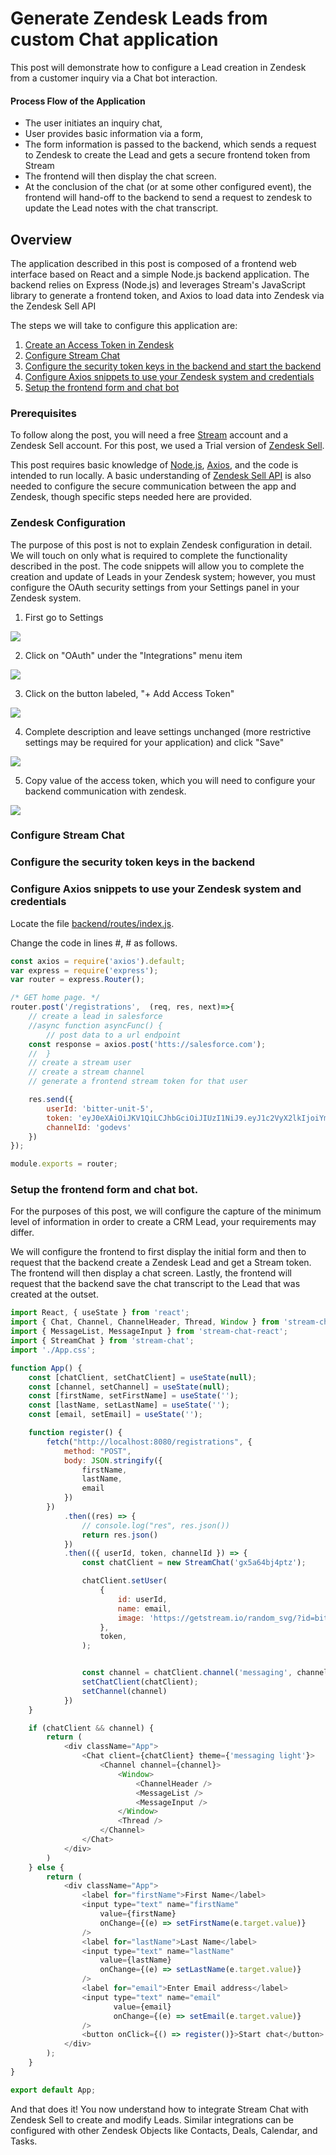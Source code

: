 # Generate Zendesk Leads from custom Chat application
This post will demonstrate how to configure a Lead creation in Zendesk from a customer inquiry via a Chat bot interaction.

#### Process Flow of the Application
* The user initiates an inquiry chat,
* User provides basic information via a form,
* The form information is passed to the 
backend, which sends a request to Zendesk to create the Lead and gets a secure frontend token from Stream
* The frontend will then display the chat screen.
* At the conclusion of the chat (or at some other configured event), the frontend will hand-off to the backend to send a request to zendesk to update the Lead notes with the chat transcript.
## Overview
The application described in this post is composed of a frontend web interface based on React and a simple Node.js backend application. The backend relies on Express (Node.js) and leverages Stream's JavaScript library to generate a frontend token, and Axios to load data into Zendesk via the Zendesk Sell API

The steps we will take to configure this application are:
1. [Create an Access Token in Zendesk](#zendeckconfig)
2. [Configure Stream Chat](#configure-stream-chat)
3. [Configure the security token keys in the backend and start the backend]()
4. [Configure Axios snippets to use your Zendesk system and credentials]()
4. [Setup the frontend form and chat bot]()

### Prerequisites

To follow along the post, you will need a free [Stream](https://getstream.io/get_started/?signup=#flat_feed) account and a Zendesk Sell account. For this post, we used a Trial version of [Zendesk Sell](https://www.zendesk.com/register/?ref=218b).

This post requires basic knowledge of [Node.js](https://nodejs.org/en/ "node website"), [Axios](https://github.com/axios/axios "Axois documentation on Github"), and the code is intended to run locally. A basic understanding of [Zendesk Sell API](https://developer.zendesk.com/rest_api/docs/sell-api/apis) is also needed to configure the secure communication between the app and Zendesk, though specific steps needed here are provided.

### Zendesk Configuration
The purpose of this post is not to explain Zendesk configuration in detail. We will touch on only what is required to complete the functionality described in the post. The code snippets will allow you to complete the creation and update of Leads in your Zendesk system; however, you must configure the OAuth security settings from your Settings panel in your Zendesk system.

1. First go to Settings

![](images/zendesk-setting-panel.png)

2. Click on "OAuth" under the "Integrations" menu item

![](images/zendesk-OAuth-settings.png)

3. Click on the button labeled, "+ Add Access Token"

![](images/zendesk-create-OAuth.png)

4. Complete description and leave settings unchanged (more restrictive settings may be required for your application) and click "Save"

![](images/zendesk-add-access-token.png)

5. Copy value of the access token, which you will need to configure your backend communication with zendesk.

![](images/zendesk-access-token-example.png)

### Configure Stream Chat

### Configure the security token keys in the backend

### Configure Axios snippets to use your Zendesk system and credentials

Locate the file [backend/routes/index.js](backend/routes/index.js).

Change the code in lines #, # as follows.

```javascript
const axios = require('axios').default;
var express = require('express');
var router = express.Router();

/* GET home page. */
router.post('/registrations',  (req, res, next)=>{
    // create a lead in salesforce
    //async function asyncFunc() {
        // post data to a url endpoint
    const response = axios.post('htts://salesforce.com');
    //  }
    // create a stream user
    // create a stream channel
    // generate a frontend stream token for that user

    res.send({
        userId: 'bitter-unit-5',
        token: 'eyJ0eXAiOiJKV1QiLCJhbGciOiJIUzI1NiJ9.eyJ1c2VyX2lkIjoiYml0dGVyLXVuaXQtNSJ9.Y8LXEx6Fcfc7XTbQzBYNE7yv3EWs6vyMWTBtxt4rC-c',
        channelId: 'godevs'
    })
});

module.exports = router;

```

### Setup the frontend form and chat bot.

For the purposes of this post, we will configure the capture of the minimum level of information in order to create a CRM Lead, your requirements may differ.

We will configure the frontend to first display the initial form and then to request that the backend create a Zendesk Lead and get a Stream token. The frontend will then display a chat screen. Lastly, the frontend will request that the backend save the chat transcript to the Lead that was created at the outset.

```javascript
import React, { useState } from 'react';
import { Chat, Channel, ChannelHeader, Thread, Window } from 'stream-chat-react';
import { MessageList, MessageInput } from 'stream-chat-react';
import { StreamChat } from 'stream-chat';
import './App.css';

function App() {
    const [chatClient, setChatClient] = useState(null);
    const [channel, setChannel] = useState(null);
    const [firstName, setFirstName] = useState('');
    const [lastName, setLastName] = useState('');
    const [email, setEmail] = useState('');

    function register() {
        fetch("http://localhost:8080/registrations", {
            method: "POST",
            body: JSON.stringify({
                firstName,
                lastName,
                email
            })
        })
            .then((res) => {
                // console.log("res", res.json())
                return res.json()
            })
            .then(({ userId, token, channelId }) => {
                const chatClient = new StreamChat('gx5a64bj4ptz');

                chatClient.setUser(
                    {
                        id: userId,
                        name: email,
                        image: 'https://getstream.io/random_svg/?id=bitter-unit-5&name=Bitter+unit'
                    },
                    token,
                );


                const channel = chatClient.channel('messaging', channelId);
                setChatClient(chatClient);
                setChannel(channel)
            })
    }

    if (chatClient && channel) {
        return (
            <div className="App">
                <Chat client={chatClient} theme={'messaging light'}>
                    <Channel channel={channel}>
                        <Window>
                            <ChannelHeader />
                            <MessageList />
                            <MessageInput />
                        </Window>
                        <Thread />
                    </Channel>
                </Chat>
            </div>
        )
    } else {
        return (
            <div className="App">
                <label for="firstName">First Name</label>
                <input type="text" name="firstName"
                    value={firstName}
                    onChange={(e) => setFirstName(e.target.value)}
                />
                <label for="lastName">Last Name</label>
                <input type="text" name="lastName"
                    value={lastName}
                    onChange={(e) => setLastName(e.target.value)}
                />
                <label for="email">Enter Email address</label>
                <input type="text" name="email"
                       value={email}
                       onChange={(e) => setEmail(e.target.value)}
                />
                <button onClick={() => register()}>Start chat</button>
            </div>
        );
    }
}

export default App;

```

And that does it! You now understand how to integrate Stream Chat with Zendesk Sell to create and modify Leads. Similar integrations can be configured with other Zendesk Objects like Contacts, Deals, Calendar, and Tasks.